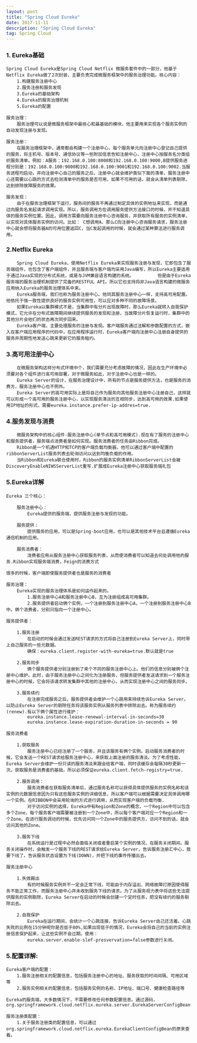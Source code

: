 ```yaml
---
layout: post
title: "Spring Cloud Eureka"
date: 2017-11-11
description: "Spring Cloud Eureka"
tag: Spring Cloud
---   
```



### 1. Eureka基础
    Spring Cloud Eureka是Spring Cloud Netflix 微服务套件中的一部分，他基于Netflix Eureka做了2次封装，主要负责完成微服务框架中的服务治理功能。核心内容：
        1.构建服务注册中心
        2.服务注册和服务发现
        3.Eureka的基础架构
        4.Eureka的服务治理机制
        5.Eureka的配置

    服务治理：
        服务治理可以说是微服务框架中最核心和最基础的模块，他主要用来实现各个服务实例的自动发现注册与发现。
    
    服务注册：
        在服务治理框架中，通常都会构建一个注册中心，每个服务单元向注册中心登记自己提供的服务，将主机号、版本号、通信协议等一些附加信息告知注册中心，注册中心按服务名分类组织服务清单。例如：A服务：192.168.0.100:8000和192.168.0.100:9000,B提供服务进程分别是：192.168.0.100:9000和192.168.0.100:9001和192.168.0.100:9002.当服务进程均启动，并向注册中心自己的服务之后，注册中心就会维护类似下面的清单，服务注册中心还需要以心跳的方式去检测清单中的服务是否可用，如果不可用的话，就会从清单列表剔除，达到排除故障服务的效果。
        
    服务发现：
        由于在服务治理框架下运行，服务间的服务不再通过制定具体的实例地址来实现，而是通过向服务名发起请求调用实现。所以，服务调用方在调用服务提供方法接口的时候，并不知道具体的服务实例位置。因此，调用方需要向服务注册中心咨询服务，并获取所有服务的实例清单，以实现对具体服务实例的访问。比如： C想调用A，那么C向注册中心咨询服务请求，服务注册中心就会想将服务器A的可用位置返回C，当C发起调用的时候，就会通过某种算法进行服务调用。
        
### 2.Netflix Eureka
        Spring Cloud Eureka，使用Netflix Eureka来实现服务注册与发现，它即包含了服务端组件，也包含了客户端组件，并且服务端与客户端均采用Java编写，所以Eureka主要适用于通过Java实现的分布式系统，或是与JVM兼容语言构建的系统。         但是由于Eureka服务端的服务治理机制提供了完备的RESTFUL API。所以它也支持将非Java语言构建的微服务应用纳入Eureka的服务治理体系中来。
        Eureka服务端，我们也称为服务注册中心。他同其服务注册中心一样，支持高可用配置。他依托于强一致性提供良好的服务实例可用性，可以应对多种不同的故障场景。
        如果Eureka以集群模式不是，当集群中有分片出现故障时，那么Eureka就转入自我保护模式，它允许在分布式故障期间继续提供服务的发现和注册，当故障分片恢复运行时，集群中的其他分片会他们的状态再次同步回来。
        Eureka客户端，主要处理服务的注册与发现。客户端服务通过注解和参数配置的方式，嵌入在客户端应用程序的代码中，在应用程序运行时，Eureka客户端向注册中心注册自身提供的服务并周期性地发送心跳来更新它的服务租约。

### 3.高可用注册中心
        在微服务架构这样分布式环境中个，我们需要充分考虑故障的情况，因此在生产环境中必须要对各个组件进行高可用部署，对于微服务如此，对于注册中心也是一样的。
        Eureka Server的设计，在服务治理设计中，所有的节点是服务提供方法，也是服务的消费方，服务注册中心也不例外。
        Eureka Server的高可用实际上是将自己作为服务向其他服务注册中心注册自己，这样就可以形成一个高可用的服务注册中心，以实现服务清淡的互相同步，达到高可用的效果.如果使用IP地址的形式，需要eureka.instance.prefer-ip-addres=true.

### 4.服务发现与消费
        微服务架构中的核心组件-服务注册中心(单节点和高可用模式).现在有了服务的注册中心和服务提供者，服务端点消费者是如何实现。服务消费者的任务由Ribbon完成。
        Ribbon是一个机遇HTTP和TCP的客户端负载均衡器，他可以通过客户端中配置的ribbonServerList服务列表去轮询访问以达到均衡负载的作用。
        当Ribbon和Eureka联合使用时，Ribbon的服务实例清单RibbonServerList会被DiscoveryEnableNIWSServerList重写.扩展成Eureka注册中心获取服务端礼包

### 5.Eureka详解
    Eureka 三个核心：
    
        服务注册中心：
            Eureka提供的服务端，提供服务注册与发现的功能。
            
        服务提供：
            提供服务的应用，可以是Spring-boot应用，也可以是其他技术平台且遵循Eureka通信机制的应用。
        
        服务消费者：
            消费者应用从服务注册中心获取服务列表，从而使消费者可以知道去何处调用他的服务.Ribbon实现服务端消费，Feign的消费方式

    很多的时候，客户端即使服务提供者也是服务的消费者
    
    服务治理：
        Eureka实现的服务治理体系是如何运作起来的。
            1.服务注册中心A和服务注册中心B，互为注册组成高可用集群。
            2.服务提供者启动俩个实例，一个注册到服务注册中心A，一个注册到服务注册中心B中。俩个消费者，分别只指向一个注册中心。
    
    服务提供者：
        
        1.服务注册
            在启动的时候会通过发送REST请求的方式将自己注册到Eureka Server上，同时带上自己服务的一些元数据。
            确保：eureka.client.register-with-eureka=true.默认就是true
        
        2.服务同步
            俩个服务提供者分别注册到了来个不同的服务注册中心上。他们的信息分别被俩个注册中心维护。此时，由于服务注册中心之间化为注册服务，但服务提供者发送请求到一个服务注册中心的时候，它会将该请求转发集群中其他的注册中心，从而实现注册中心之间的服务同步。
        
        3.服务续约
            在注册完成服务之后，服务提供者会维护一个心跳用来持续告诉Eureka Server。以防止Eureka Server的剔除任务将该服务实例从服务列表中排除出去。称为服务续约(renew).有以下俩个属性进行维护：
            eureka.instance.lease-renewal-interval-in-seconds=30
            eureka.instance.lease-expiration-duration-in-seconds = 90
    
    服务消费者
        
        1.获取服务    
            服务注册中心已经注册了一个服务，并且该服务有俩个实例。启动服务消费者的时候，它会发送一个REST请求给服务注册中心，来获取上面注册的服务清淡。为了考虑性能，Eureka Server会维护一份只读的服务清淡来跟会给客户端，同时该缓存会每隔30秒更新一次。获取服务是消费者的基础，所以必须保证eureka.client.fetch-registry=true.
       
        2.服务调用：
            服务消费者在获取服务清单后，通过服务名称可以获得具体提供服务的实例名称和该实例的元数据信息因为只有这些服务实例的详细信息，所以客户端可以根据需要决定具体调用哪一个实例。在RIBBON中会采用轮询的方式进行调用，从而实现客户端的负载均衡.
            对于访问实例的选择，Eureka中有Region和Zone的概念，一个Region中可以包含多个Zone，每个服务客户端需要被注册到一个Zone中，所以每个客户端对应一个Region和一个Zone。在进行服务调动的时候，优先访问同一个Zone中的服务提供方，访问不到的话，就会访问其他的Zone。
      
        3.服务下线    
            在系统运行是过程中必然会面临关闭或者重启某个实例的情况，在服务关闭期间。服务关闭操作时，会触发一个服务下线的REST请求给Eureka Server，告诉服务注册汇中心，我要下线了。告诉服务状态设置为下线(DOWN)，并把下线的事件传播出去。
    
    服务注册中心
       
        1.失效踢出
            有的时候服务实例并不一定会正常下线，可能由于内存溢出、网络故障灯原因使得服务不能正常工作，而服务注册中心并未收到服务下线的请求。为了从服务视力表中将这些无法提供服务的实例剔除，Eureka Server在启动的时候会创建一个定时任务，把没有续约的服务剔除出去。
       
        2.自我保护  
            Eureka在运行期间，会统计一个心跳连接，告诉Eureka Server自己还活着。心跳失败的比例在15分钟呢你是否低于80%,如果出现低于的情况，Eureka会将自己的当前的实例注册信息保护起来，让这些实例不会过期。使用：
            eureka.server.enable-slef-presvervation=false参数进行关闭。  

### 5.配置详解:
    Eureka客户端的配置：
        1.服务注册相关的配置信息，包括服务注册中心的地址、服务获取的时间间隔、可用区域等
        2.服务实例相关的配置信息，包括服务实例的名称、IP地址、端口号、健康检查路径等
    
    Eureka的服务端，大多数情况下，不需要修改任何参数配置信息。通过源码，org.springframework.cloud.netflix.eureka.server.EurekaServerConfigBean
 
    服务注册类配置：
        1.关于服务注册类的配置信息，可以通过org.springframework.cloud.netflix.eureka.EurekaClientConfigBean的原来查看。